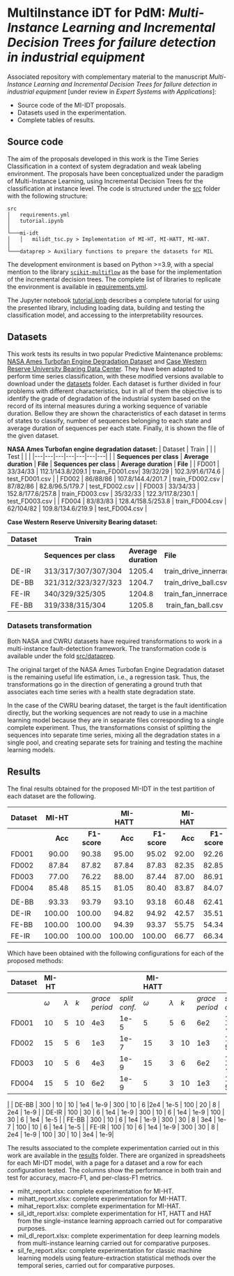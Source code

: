 # MultiInstance iDT for PdM: *Multi-Instance Learning and Incremental Decision Trees for failure detection in industrial equipment*

Associated repository with complementary material to the manuscript *Multi-Instance Learning and Incremental Decision Trees for failure detection in industrial equipment* [under review in *Expert Systems with Applications*]:

* Source code of the MI-IDT proposals.
* Datasets used in the experimentation.
* Complete tables of results.

## Source code

The aim of the proposals developed in this work is the Time Series Classification in a context of system degradation and weak labeling environment. The proposals have been conceptualized under the paradigm of Multi-Instance Learning, using Incremental Decision Trees for the classification at instance level. The code is structured under the [src](src/) folder with the following structure:
```
src
│   requirements.yml
│   tutorial.ipynb
│
└───mi-idt
│   │   milidt_tsc.py > Implementation of MI-HT, MI-HATT, MI-HAT.
│   
└───dataprep > Auxiliary functions to prepare the datasets for MIL
```

The development environment is based on Python >=3.9, with a special mention to the library [`scikit-multiflow`](https://scikit-multiflow.github.io) as the base for the implementation of the incremental decision trees. The complete list of libraries to replicate the environment is available in [requirements.yml](requeriments.yml).

The Jupyter notebook [tutorial.ipnb](tutorial.ipynb) describes a complete tutorial for using the presented library, including loading data, building and testing the classification model, and accessing to the interpretability resources.

## Datasets

This work tests its results in two popular Predictive Maintenance problems: [NASA Ames Turbofan Engine Degradation Dataset](https://ti.arc.nasa.gov/tech/dash/groups/pcoe/prognostic-data-repository/#turbofan) and [Case Western Reserve University Bearing Data Center](https://engineering.case.edu/bearingdatacenter). They have been adapted to perform time series classification, with these modified versions available to download under the [datasets](datasets/) folder. Each dataset is further divided in four problems with different characteristics, but in all of them the objective is to identify the grade of degradation of the industrial system based on the record of its internal measures during a working sequence of variable duration. Bellow they are shown the characteristics of each dataset in terms of states to classify, number of sequences belonging to each state and average duration of sequences per each state. Finally, it is shown the file of the given dataset. 

**NASA Ames Turbofan engine degradation dataset:**
| Dataset | Train | | | Test | | |
|---|---|---|---|---|---|---|
| | **Sequences per class** | **Average duration** | **File** | **Sequences per class** | **Average duration** | **File** | 
| FD001 | 33/34/33 | 112.1/143.8/209.1 | train_FD001.csv|  39/32/29 | 102.3/91.6/174.6 | test_FD001.csv |
| FD002 | 86/88/86 | 107.8/144.4/201.7 | train_FD002.csv |  87/82/86 | 82.8/96.5/179.7 | test_FD002.csv |
| FD003 | 33/34/33 | 152.8/177.6/257.8 | train_FD003.csv |  35/32/33 | 122.3/117.8/230.1 | test_FD003.csv |
| FD004 | 83/83/83 | 128.4/158.5/253.8 | train_FD004.csv | 62/104/82 | 109.8/134.6/219.9 | test_FD004.csv |



**Case Western Reserve University Bearing dataset:**

| Dataset | Train | | | Test | | |
|---|---|---|---|---|---|---|
| | **Sequences per class** | **Average duration** | **File** | **Sequences per class** | **Average duration** | **File** | 
| DE-IR | 313/317/307/307/304 | 1205.4 | train_drive_innerrace.csv | 95/88/97/97/97 | 1205.4 | test_drive_innerrace.csv |
| DE-BB | 321/312/323/327/323 | 1204.7 | train_drive_ball.csv | 87/93/81/77/80 | 1204.7 | test_drive_ball.csv |
| FE-IR | 340/329/325/305 | 1204.8 | train_fan_innerrace.csv | 68/75/78/95 | 1205.0 | test_fan_innerrace.csv |
| FE-BB | 319/338/315/304 | 1205.8 | train_fan_ball.csv | 89/63/88/99 | 1205.9 | test_fan_ball.csv


### Datasets transformation

Both NASA and CWRU datasets have required transformations to work in a multi-instance fault-detection framework. The transformation code is available under the fold [src/dataprep](src/dataprep).

The original target of the NASA Ames Turbofan Engine Degradation dataset is the remaining useful life estimation, i.e., a regression task. Thus, the transformations go in the direction of generating a ground truth that associates each time series with a health state degradation state.

In the case of the CWRU bearing dataset, the target is the fault identification directly, but the working sequences are not ready to use in a machine learning model because they are in separate files corresponding to a single complete experiment. Thus, the transformations consist of splitting the sequences into separate time series, mixing all the degradation states in a single pool, and creating separate sets for training and testing the machine learning models.

## Results

The final results obtained for the proposed MI-IDT in the test partition of each dataset are the following.

| Dataset | MI-HT | | MI-HATT | | MI-HAT | |
|--|--:|--:|--:|--:|--:|--:|
| | **Acc** | **F1-score** | **Acc** | **F1-score** | **Acc** | **F1-score** |
| FD001 | 90.00 | 90.38 | 95.00 | 95.02 | 92.00 | 92.26 |
| FD002 | 87.84 | 87.82 | 87.84 | 87.83 | 82.35 | 82.85 |
| FD003 | 77.00 | 76.22 | 88.00 | 87.44 | 87.00 | 86.91 |
| FD004 | 85.48 | 85.15 | 81.05 | 80.40 | 83.87 | 84.07 |
| |
| DE-BB | 93.33 | 93.79 | 93.10 | 93.18 | 60.48 | 62.41 |
| DE-IR | 100.00 | 100.00 | 94.82 | 94.92 | 42.57 | 35.51 |
| FE-BB | 100.00 | 100.00 | 94.39 | 93.37 | 55.75 | 54.34 |
| FE-IR | 100.00 | 100.00 | 100.00 | 100.00 | 66.77 | 66.34 |

Which have been obtained with the following configurations for each of the proposed methods:

| Dataset | MI-HT | | | | | MI-HATT | | | | | MI-HAT | | | | |
|--|--|--|--|--|--|--|--|--|--|--|--|--|--|--|--|
| | $\omega$ | $\lambda$ | *k* | *grace period* | *split conf.* | $\omega$ | $\lambda$ | *k* | *grace period* | *split conf.* | $\omega$ | $\lambda$ | *k* | *grace period* | *split conf.* |
| FD001 | 10 | 5 | 10 | 4e3 | 1e-5 | 5 | 5| 6 | 6e2 | 1e-7 | 15 | 5 | 10 | 1e3 | 1e-9 |
| FD002 | 15 | 5 | 6 | 1e3 | 1e-7 | 15 | 3 | 10 | 1e3 | 1e-5 | 5 | 1 | 6 | 6e2 | 1e-5 |
| FD003 | 10 | 5 | 6 | 4e3 | 1e-9 | 15 | 3 | 6 | 6e2 | 1e-7 | 5 |1 | 10 | 4e3 | 1e-7 |
| FD004 | 15 | 5 | 10 | 6e2 | 1e-9 | 5 | 3 | 10 | 1e3 | 1e-5 | 5 | 5 | 6 | 6e2 | 1e-9 |
|
| DE-BB | 300 | 10 | 10 | 1e4 | 1e-9 | 300 | 10 | 6 |2e4 | 1e-5 | 100 | 20 | 8 | 2e4 | 1e-9 |
| DE-IR | 100 | 30 | 6 | 1e4 | 1e-9 | 300 | 10 | 6 | 1e4 | 1e-9 | 100 | 30 | 6 | 1e4 | 1e-5 |
| FE-BB | 300 | 10 | 6 | 1e4 | 1e-9 | 300 | 30 | 8 | 3e4 | 1e-7 | 100 | 10 | 6 | 1e4 | 1e-5 |
| FE-IR | 100 | 10 | 6 | 1e4 | 1e-9 | 300 | 30 | 8 | 2e4 | 1e-9 | 100 | 30 | 10 | 3e4 | 1e-9|

The results associated to the complete experimentation carried out in this work are available in the [results](results/) folder. There are organized in spreadsheets for each MI-IDT model, with a page for a dataset and a row for each configuration tested. The columns show the performance in both train and test for accuracy, macro-F1, and per-class-F1 metrics.

* miht_report.xlsx: complete experimentation for MI-HT.
* mihatt_report.xlsx: complete experimentation for MI-HATT.
* mihat_report.xlsx: complete experimentation for MI-HAT.
* sil_idt_report.xlsx: complete experimentation for HT, HATT and HAT from the single-instance learning approach carried out for comparative purposes.
* mil_dl_report.xlsx: complete experimentation for deep learning models from multi-instance learning carried out for comparative purposes.
* sil_fe_report.xlsx: complete experimentation for classic machine learning models using feature-extraction statistical methods over the temporal series, carried out for comparative purposes.
